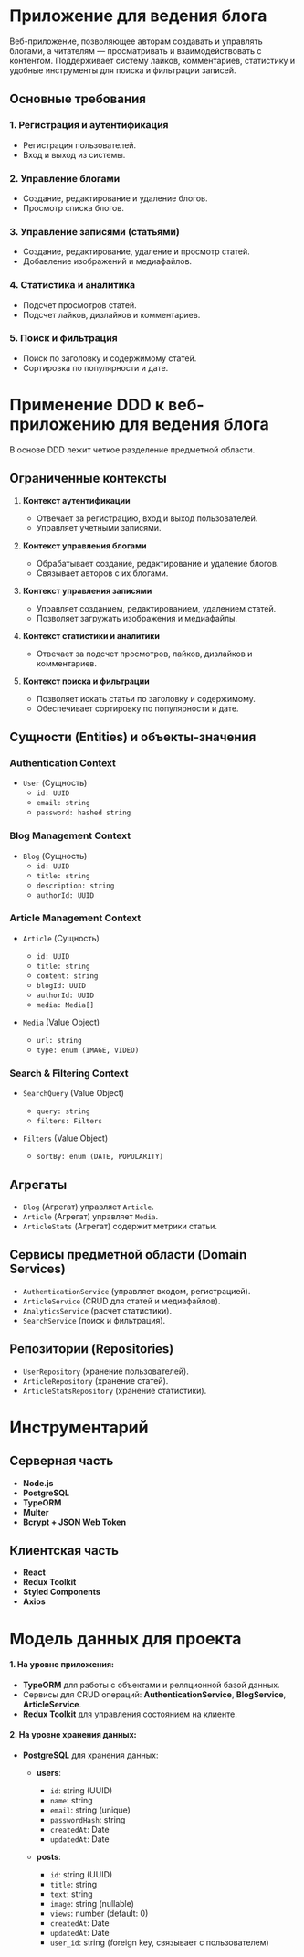 # Приложение для ведения блога  

Веб-приложение, позволяющее авторам создавать и управлять блогами, а читателям — просматривать и взаимодействовать с контентом. Поддерживает систему лайков, комментариев, статистику и удобные инструменты для поиска и фильтрации записей.  

## Основные требования  

### 1. Регистрация и аутентификация  
- Регистрация пользователей.  
- Вход и выход из системы.  

### 2. Управление блогами  
- Создание, редактирование и удаление блогов.  
- Просмотр списка блогов.   

### 3. Управление записями (статьями)  
- Создание, редактирование, удаление и просмотр статей.    
- Добавление изображений и медиафайлов.   

### 4. Статистика и аналитика  
- Подсчет просмотров статей.  
- Подсчет лайков, дизлайков и комментариев.   

### 5. Поиск и фильтрация  
- Поиск по заголовку и содержимому статей.  
- Сортировка по популярности и дате.  

# Применение DDD к веб-приложению для ведения блога  

В основе DDD лежит четкое разделение предметной области.  

## Ограниченные контексты  

1. **Контекст аутентификации**  
   - Отвечает за регистрацию, вход и выход пользователей.  
   - Управляет учетными записями.  

2. **Контекст управления блогами**  
   - Обрабатывает создание, редактирование и удаление блогов.  
   - Связывает авторов с их блогами.  

3. **Контекст управления записями**  
   - Управляет созданием, редактированием, удалением статей.  
   - Позволяет загружать изображения и медиафайлы.  

4. **Контекст статистики и аналитики**  
   - Отвечает за подсчет просмотров, лайков, дизлайков и комментариев.  

5. **Контекст поиска и фильтрации**  
   - Позволяет искать статьи по заголовку и содержимому.  
   - Обеспечивает сортировку по популярности и дате.  

## Сущности (Entities) и объекты-значения

### Authentication Context  
- `User` (Сущность)  
  - `id: UUID`  
  - `email: string`  
  - `password: hashed string`  

### Blog Management Context  
- `Blog` (Сущность)  
  - `id: UUID`  
  - `title: string`  
  - `description: string`  
  - `authorId: UUID`  

### Article Management Context  
- `Article` (Сущность)  
  - `id: UUID`  
  - `title: string`  
  - `content: string`  
  - `blogId: UUID`  
  - `authorId: UUID`  
  - `media: Media[]`  

- `Media` (Value Object)  
  - `url: string`  
  - `type: enum (IMAGE, VIDEO)`  

### Search & Filtering Context  
- `SearchQuery` (Value Object)  
  - `query: string`  
  - `filters: Filters`  

- `Filters` (Value Object)  
  - `sortBy: enum (DATE, POPULARITY)`  

## Агрегаты 
- `Blog` (Агрегат) управляет `Article`.  
- `Article` (Агрегат) управляет `Media`.  
- `ArticleStats` (Агрегат) содержит метрики статьи.  

## Сервисы предметной области (Domain Services)  
- `AuthenticationService` (управляет входом, регистрацией).  
- `ArticleService` (CRUD для статей и медиафайлов).  
- `AnalyticsService` (расчет статистики).  
- `SearchService` (поиск и фильтрация).  

## Репозитории (Repositories)  
- `UserRepository` (хранение пользователей).   
- `ArticleRepository` (хранение статей).  
- `ArticleStatsRepository` (хранение статистики).

# Инструментарий  

## Серверная часть  
- **Node.js**  
- **PostgreSQL**  
- **TypeORM**  
- **Multer**  
- **Bcrypt + JSON Web Token**  

## Клиентская часть  
- **React**  
- **Redux Toolkit**  
- **Styled Components**  
- **Axios**  

# Модель данных для проекта

#### 1. На уровне приложения:
- **TypeORM** для работы с объектами и реляционной базой данных.
- Сервисы для CRUD операций: **AuthenticationService**, **BlogService**, **ArticleService**.
- **Redux Toolkit** для управления состоянием на клиенте.

#### 2. На уровне хранения данных:
- **PostgreSQL** для хранения данных:
  - **users**: 
    - `id`: string (UUID)
    - `name`: string
    - `email`: string (unique)
    - `passwordHash`: string
    - `createdAt`: Date
    - `updatedAt`: Date

  - **posts**: 
    - `id`: string (UUID)
    - `title`: string
    - `text`: string
    - `image`: string (nullable)
    - `views`: number (default: 0)
    - `createdAt`: Date
    - `updatedAt`: Date
    - `user_id`: string (foreign key, связывает с пользователем)

